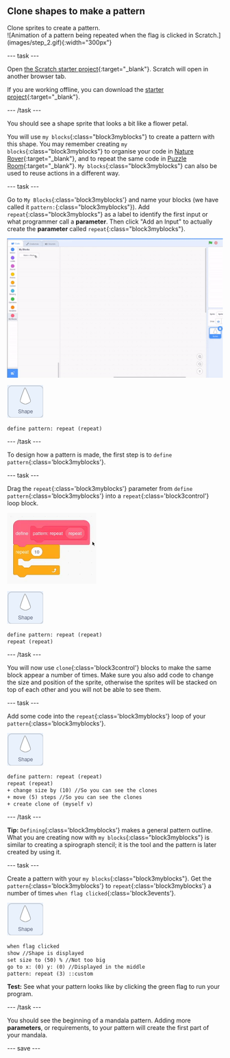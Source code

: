## Clone shapes to make a pattern

<div style="display: flex; flex-wrap: wrap">
<div style="flex-basis: 200px; flex-grow: 1; margin-right: 15px;">
Clone sprites to create a pattern.
</div>
<div>
![Animation of a pattern being repeated when the flag is clicked in Scratch.](images/step_2.gif){:width="300px"}
</div>
</div>

--- task ---

Open [the Scratch starter project](https://scratch.mit.edu/projects/540476254/){:target="_blank"}. Scratch will open in another browser tab. 

If you are working offline, you can download the [starter project](https://scratch.mit.edu/projects/540476254/){:target="_blank"}.

--- /task ---

You should see a shape sprite that looks a bit like a flower petal.

You will use `my blocks`{:class="block3myblocks"} to create a pattern with this shape. You may remember creating `my blocks`{:class="block3myblocks"} to organise your code in [Nature Rover](https://projects.raspberrypi.org/en/projects/nature-rover/3){:target="_blank"}, and to repeat the same code in [Puzzle Room](https://projects.raspberrypi.org/en/projects/puzzle-room/4){:target="_blank"}. `My blocks`{:class="block3myblocks"} can also be used to reuse actions in a different way.

--- task ---

Go to `My Blocks`{:class='block3myblocks'} and name your blocks (we have called it `pattern:`{:class="block3myblocks"}). Add `repeat`{:class="block3myblocks"} as a label to identify the first input or what programmer call a **parameter**. Then click "Add an Input" to actually create the **parameter** called `repeat`{:class="block3myblocks"}.


![Animation of a 'my blocks' block and an additional parameter being added.](images/add-parameter.gif)

![The shape sprite.](images/shape_sprite.png)

```blocks3
define pattern: repeat (repeat)
```

--- /task ---

To design how a pattern is made, the first step is to `define pattern`{:class='block3myblocks'}.

--- task ---

Drag the `repeat`{:class='block3myblocks'} parameter from `define pattern`{:class='block3myblocks'} into a `repeat`{:class='block3control'} loop block.

![Animation showing the 'repeat' parameter being dragged from the 'define' block and into the 'repeat' block.](images/use-repeat.gif)

![The shape sprite.](images/shape_sprite.png)

```blocks3
define pattern: repeat (repeat)
repeat (repeat)
```

--- /task ---

You will now use `clone`{:class='block3control'} blocks to make the same block appear a number of times. Make sure you also add code to change the size and position of the sprite, otherwise the sprites will be stacked on top of each other and you will not be able to see them.

--- task ---

Add some code into the `repeat`{:class='block3myblocks'} loop of your `pattern`{:class='block3myblocks'}.

![The shape sprite.](images/shape_sprite.png)

```blocks3
define pattern: repeat (repeat)
repeat (repeat)
+ change size by (10) //So you can see the clones
+ move (5) steps //So you can see the clones
+ create clone of (myself v)
```

--- /task ---

**Tip:** `Defining`{:class='block3myblocks'} makes a general pattern outline. What you are creating now with `my blocks`{:class="block3myblocks"} is similar to creating a spirograph stencil; it is the tool and the pattern is later created by using it. 


--- task ---

Create a pattern with your `my blocks`{:class="block3myblocks"}. Get the `pattern`{:class='block3myblocks'} to `repeat`{:class='block3myblocks'} a number of times `when flag clicked`{:class='block3events'}. 

![The shape sprite.](images/shape_sprite.png)
```blocks3
when flag clicked
show //Shape is displayed 
set size to (50) % //Not too big
go to x: (0) y: (0) //Displayed in the middle
pattern: repeat (3) ::custom
```

**Test:** See what your pattern looks like by clicking the green flag to run your program.

--- /task ---

You should see the beginning of a mandala pattern. Adding more **parameters**, or requirements, to your pattern will create the first part of your mandala.

--- save ---
